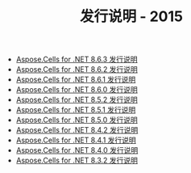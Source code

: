 ﻿---
title: 发行说明 - 2015
type: docs
weight: 60
url: /zh/net/release-notes-2015/
---
- [Aspose.Cells for .NET 8.6.3 发行说明](/cells/zh/net/aspose-cells-for-net-8-6-3-release-notes/)
- [Aspose.Cells for .NET 8.6.2 发行说明](/cells/zh/net/aspose-cells-for-net-8-6-2-release-notes/)
- [Aspose.Cells for .NET 8.6.1 发行说明](/cells/zh/net/aspose-cells-for-net-8-6-1-release-notes/)
- [Aspose.Cells for .NET 8.6.0 发行说明](/cells/zh/net/aspose-cells-for-net-8-6-0-release-notes/)
- [Aspose.Cells for .NET 8.5.2 发行说明](/cells/zh/net/aspose-cells-for-net-8-5-2-release-notes/)
- [Aspose.Cells for .NET 8.5.1 发行说明](/cells/zh/net/aspose-cells-for-net-8-5-1-release-notes/)
- [Aspose.Cells for .NET 8.5.0 发行说明](/cells/zh/net/aspose-cells-for-net-8-5-0-release-notes/)
- [Aspose.Cells for .NET 8.4.2 发行说明](/cells/zh/net/aspose-cells-for-net-8-4-2-release-notes/)
- [Aspose.Cells for .NET 8.4.1 发行说明](/cells/zh/net/aspose-cells-for-net-8-4-1-release-notes/)
- [Aspose.Cells for .NET 8.4.0 发行说明](/cells/zh/net/aspose-cells-for-net-8-4-0-release-notes/)
- [Aspose.Cells for .NET 8.3.2 发行说明](/cells/zh/net/aspose-cells-for-net-8-3-2-release-notes/)
